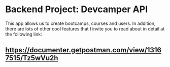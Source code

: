 # Backend Project: Devcamper API

This app allows us to create bootcamps, courses and users.
In addition, there are lots of other cool features that I invite you to read about in detail at the following link:

## https://documenter.getpostman.com/view/13167515/Tz5wVu2h